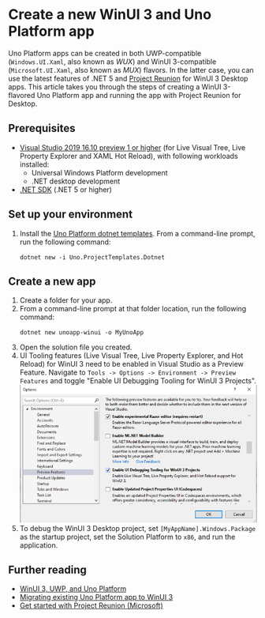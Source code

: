 # Create a new WinUI 3 and Uno Platform app

Uno Platform apps can be created in both UWP-compatible (`Windows.UI.Xaml`, also known as _WUX_) and WinUI 3-compatible (`Microsoft.UI.Xaml`, also known as _MUX_) flavors. In the latter case, you can use the latest features of .NET 5 and [Project Reunion](https://docs.microsoft.com/en-us/windows/apps/project-reunion/) for WinUI 3 Desktop apps. This article takes you through the steps of creating a WinUI 3-flavored Uno Platform app and running the app with Project Reunion for Desktop.

## Prerequisites

 * [Visual Studio 2019 16.10 preview 1 or higher](https://visualstudio.microsoft.com/vs/preview/) (for Live Visual Tree, Live Property Explorer and XAML Hot Reload), with following workloads installed:
    * Universal Windows Platform development
    * .NET desktop development
 * [.NET SDK](https://docs.microsoft.com/en-us/dotnet/core/install/windows) (.NET 5 or higher)

## Set up your environment

1. Install the [Uno Platform dotnet templates](get-started-dotnet-new.md). From a command-line prompt, run the following command:
    ```shell
    dotnet new -i Uno.ProjectTemplates.Dotnet
    ```

## Create a new app

1. Create a folder for your app.
2. From a command-line prompt at that folder location, run the following command:
    ```shell
    dotnet new unoapp-winui -o MyUnoApp
    ```
3. Open the solution file you created.
4. UI Tooling features (Live Visual Tree, Live Property Explorer, and Hot Reload) for WinUI 3 need to be enabled in Visual Studio as a Preview Feature. Navigate to `Tools -> Options -> Environment -> Preview Features` and toggle "Enable UI Debugging Tooling for WinUI 3 Projects".
    ![Preview Feature screenshot](Assets/preview-feature-winui-3-tooling.png)
5. To debug the WinUI 3 Desktop project, set `[MyAppName].Windows.Package` as the startup project, set the Solution Platform to `x86`, and run the application.

## Further reading

 * [WinUI 3, UWP, and Uno Platform](uwp-vs-winui3.md)
 * [Migrating existing Uno Platform app to WinUI 3](updating-to-winui3.md)
 * [Get started with Project Reunion (Microsoft)](https://docs.microsoft.com/en-us/windows/apps/project-reunion/get-started-with-project-reunion)
